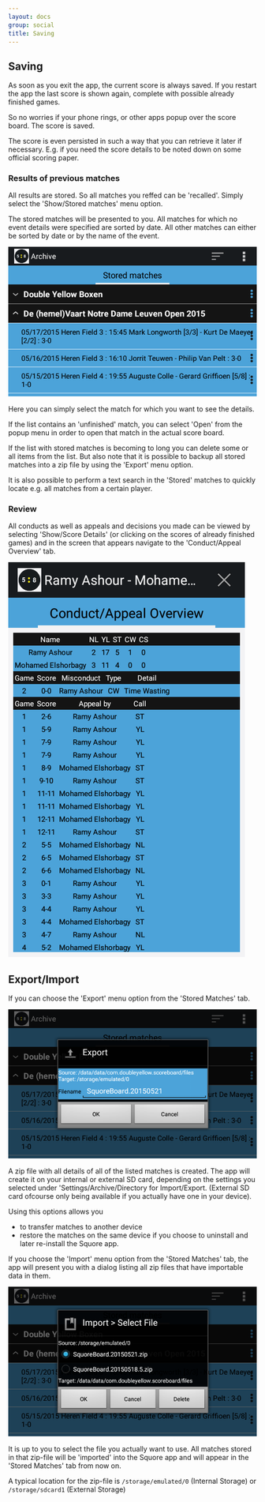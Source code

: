 ```yaml
---
layout: docs
group: social
title: Saving
---
```

## Saving

As soon as you exit the app, the current score is always saved.
If you restart the app the last score is shown again, complete with possible already finished games.

So no worries if your phone rings, or other apps popup over the score board.
The score is saved.

The score is even persisted in such a way that you can retrieve it later if necessary.
E.g. if you need the score details to be noted down on some official scoring paper.

### Results of previous matches

All results are stored. So all matches you reffed can be 'recalled'.
Simply select the 'Show/Stored matches' menu option.

The stored matches will be presented to you.
All matches for which no event details were specified are sorted by date.
All other matches can either be sorted by date or by the name of the event.

![Matches Previous"](../img/sb.matches.04.previous.png)

Here you can simply select the match for which you want to see the details.

If the list contains an 'unfinished' match, you can select 'Open' from the popup menu in order to open that match in the actual score board.

If the list with stored matches is becoming to long you can delete some or all items from the list.
But also note that it is possible to backup all stored matches into a zip file by using the 'Export' menu option.

It is also possible to perform a text search in the 'Stored' matches to quickly locate e.g. all matches from a certain player.

### Review

All conducts as well as appeals and decisions you made can be viewed by selecting 'Show/Score Details' (or clicking on the scores of already finished games)
and in the screen that appears navigate to the 'Conduct/Appeal Overview' tab.

![Squore with Conduct/Appeal overview"](../img/sb.scoredetails.01.conduct.appeal.overview.png)

## Export/Import

If you can choose the 'Export' menu option from the 'Stored Matches' tab.

![Matches Previous Export"](../img/sb.matches.05.previous.export.png)

A zip file with all details of all of the listed matches is created.
The app will create it on your internal or external SD card, depending on the settings you selected under 'Settings/Archive/Directory for Import/Export.
(External SD card ofcourse only being available if you actually have one in your device).

Using this options allows you

- to transfer matches to another device
- restore the matches on the same device if you choose to uninstall and later re-install the Squore app.

If you choose the 'Import' menu option from the 'Stored Matches' tab, the app will present you with a dialog
listing all zip files that have importable data in them.

![Matches Previous Import"](../img/sb.matches.06.previous.import.png)

It is up to you to select the file you actually want to use.
All matches stored in that zip-file will be 'imported' into the Squore app and will appear in the 'Stored Matches' tab from now on.

A typical location for the zip-file is `/storage/emulated/0` (Internal Storage) or `/storage/sdcard1` (External Storage)

